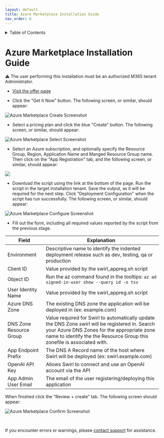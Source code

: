```yaml
---
layout: default
title: Azure Marketplace Installation Guide
nav_order: 8
---
```

<details markdown="block">
  <summary>
    Table of Contents
  </summary>
  {: .text-delta }
- TOC
{:toc}
</details>

# Azure Marketplace Installation Guide

:warning: The user performing this installation must be an authorized M365 tenant Administrator. 

* [Visit the offer page](https://go.swirl.today/azure)

* Click the "Get It Now" button. The following screen, or similar, should appear:

![Azure Marketplace Create Screenshot](https://swirl.youtrack.cloud/api/files/8-754?sign=MTcwNDQxMjgwMDAwMHwxLTF8OC03NTR8ZkFuR0l4WWdxbmxpOXh0NVZiN092VVZrVTMzTnNfRTgtQjZmTUEtdmIyRQ0K&updated=1703880211226)

* Select a pricing plan and click the blue "Create" button. The following screen, or similar, should appear:

![Azure Marketplace Select Screenshot](https://swirl.youtrack.cloud/api/files/8-757?sign=MTcwNDQxMjgwMDAwMHwxLTF8OC03NTd8aURlbkRfRHBlckpyZjdkdzVIS0lnMk1nUDZfclJ2QVU2REtROWZiR2ZWVQ0K&updated=1703880211483)

* Select an Azure subscription, and optionally specify the Resource Group, Region, Application Name and Manged Resource Group name. Then click on the "App Registration" tab, and the following screen, or similar, should appear:

![](https://swirl.youtrack.cloud/api/files/8-756?sign=MTcwNDQxMjgwMDAwMHwxLTF8OC03NTZ8VWNTb0RqUzFMbTJtSWlwbktGOTAyZTlzSUZfVXJOZldPN1NDVkJyalhoZw0K&updated=1703880211347)

* Download the script using the link at the bottom of the page. Run the script in the target installation tenant. Save the output, as it will be required for the next step. Click "Deployment Configuration" when the script has run successfully. The following screen, or similar, should appear:

![Azure Marketplace Configure Screenshot](https://swirl.youtrack.cloud/api/files/8-758?sign=MTcwNDQxMjgwMDAwMHwxLTF8OC03NTh8TTVoa3lQWHh2NW5GVUVTR0ItdEJQLWxTbGg0eGE2RWdkaU9abHNrNU9mbw0K&updated=1703880211486)

* Fill out the form, including all required values reported by the script from the previous stage. 

| Field | Explanation | 
| ----- | ----------- | 
| Environment | Descriptive name to identify the indented deployment release such as dev, testing, qa or production |
| Client ID | Value provided by the swirl_appreg.sh script |
| Object ID | Run the az command found in the tooltips: `az ad signed-in-user show --query id -o tsv` |
| User Identity Name | Value provided by the swirl_appreg.sh script |
| Azure DNS Zone | The existing DNS zone the application will be deployed in (ex: example.com) |
| DNS Zone Resource Group | Value required for Swirl to automatically update the DNS Zone swirl will be registered in. Search your Azure DNS Zones for the appropriate zone name to identify the the Resource Group this zonefile is associated with. |
| App Endpoint Prefix | The DNS A Record name of the host where Swirl will be deployed (ex: swirl.example.com) |
| OpenAI API Key | Allows Swirl to connect and use an OpenAI account via the API | 
| App Admin User Email | The email of the user registering/deploying this application |

When finished click the "Review + create" tab. The following screen should appear:

![Azure Marketplace Confirm Screenshot](https://swirl.youtrack.cloud/api/files/8-784?sign=MTcwNDU4NTYwMDAwMHwxLTF8OC03ODR8Nmliejc1ZVVLT1JyaVEwa08wZEdTOUp3WHBTdlZaSDgxdlRkcEJUY0NzNA0K&updated=1704392932988)

<br/>

If you encounter errors or warnings, please [contact support](#support) for assistance.
